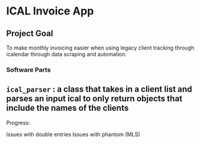 # ICAL Invoice App

## Project Goal
To make monthly invoicing easier when using legacy client tracking through icalendar through data scraping and automation.

### Software Parts
## `ical_parser` : a class that takes in a client list and parses an input ical to only return objects that include the names of the clients

Progress:

Issues with double entries
Issues with phantom (MLS)